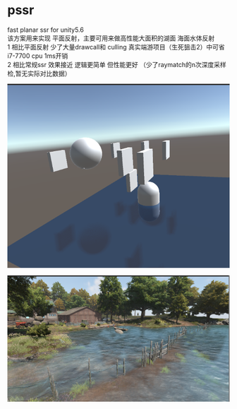 # pssr
fast planar ssr for unity5.6<br>
该方案用来实现 平面反射，主要可用来做高性能大面积的湖面 海面水体反射<br>
1 相比平面反射 少了大量drawcall和 culling 真实端游项目（生死狙击2）中可省i7-7700 cpu 1ms开销<br>
2 相比常规ssr 效果接近  逻辑更简单 但性能更好 （少了raymatch的n次深度采样检,暂无实际对比数据）<br>

![gif](/ReadMeFiles/pssr_demo.png)<br>

![gif](/ReadMeFiles/pssr_game.png)
